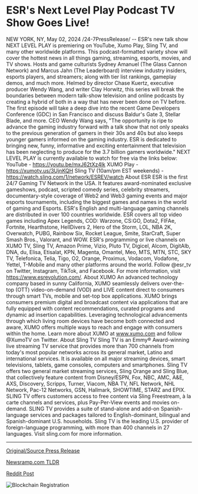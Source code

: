 # ESR's Next Level Play Podcast TV Show Goes Live!

NEW YORK, NY, May 02, 2024 /24-7PressRelease/ -- ESR's new talk show NEXT LEVEL PLAY is premiering on YouTube, Xumo Play, Sling TV, and many other worldwide platforms. This podcast-formatted variety show will cover the hottest news in all things gaming, streaming, esports, movies, and TV shows. Hosts and game culturists Sydney Amanuel (The Glass Cannon Network) and Marcus Jahn (The Leaderboard) interview industry insiders, esports players, and streamers; along with tier list rankings, gameplay demos, and much more. Helmed by director Chase Kuertz, executive producer Wendy Wang, and writer Clay Horwitz, this series will break the boundaries between modern talk-show television and online podcasts by creating a hybrid of both in a way that has never been done on TV before. The first episode will take a deep dive into the recent Game Developers Conference (GDC) in San Francisco and discuss Baldur's Gate 3, Stellar Blade, and more.  CEO Wendy Wang says, "The opportunity is ripe to advance the gaming industry forward with a talk show that not only speaks to the previous generation of gamers in their 30s and 40s but also keeps younger gamers informed on the gaming industry. ESR is dedicated to bringing new, funny, informative and exciting entertainment that television has been neglecting to produce for the 3.7 billion gamers worldwide."  NEXT LEVEL PLAY is currently available to watch for free via the links below:  YouTube - https://youtu.be/mxJ62tXz4lk XUMO Play - https://xumotv.us/3UjnKQH Sling TV (10am/pm EST weekends) - https://watch.sling.com/1/network/ESREV/watch  About ESR  ESR is the first 24/7 Gaming TV Network in the USA. It features award-nominated exclusive gameshows, podcast, scripted comedy series, celebrity streamers, documentary-style coverage of Web2 and Web3 gaming events and major esports tournaments, including the biggest games and names in the world of gaming and Esports. ESR's English and multi-language gaming channels are distributed in over 100 countries worldwide.  ESR covers all top video games including Apex Legends, COD: Warzone, CS:GO, Dota2, FIFAe, Fortnite, Hearthstone, HellDivers 2, Hero of the Storm, LOL, NBA 2K, Overwatch, PUBG, Rainbow Six, Rocket League, Smite, StarCraft, Super Smash Bros., Valorant, and WOW.  ESR's programming or live channels on XUMO TV, Sling TV, Amazon Prime, Vizio, Pluto TV, Digicel, Alcom, DigitAlb, DNA, du, Elisa, Etisalat, KPN, Magenta, Omantel, Meo, MTS, MTN, STC, SKY TV, Telefonica, Telia, Tigo, O2, Orange, Proximus, Vodacom, Vodafone, Yettel, T-Mobile and many other platforms around the world. Follow @esr_tv on Twitter, Instagram, TikTok, and Facebook. For more information, visit https://www.esrevolution.com/.  About XUMO An advanced technology company based in sunny California, XUMO seamlessly delivers over-the-top (OTT) video-on-demand (VOD) and LIVE content direct to consumers through smart TVs, mobile and set-top box applications. XUMO brings consumers premium digital and broadcast content via applications that are fully equipped with content recommendations, curated programs and dynamic ad insertion capabilities. Leveraging technological advancements through which living room devices have become both connected and aware, XUMO offers multiple ways to reach and engage with consumers within the home. Learn more about XUMO at www.xumo.com and follow @XumoTV on Twitter.  About Sling TV Sling TV is an Emmy® Award-winning live streaming TV service that provides more than 700 channels from today's most popular networks across its general market, Latino and international services. It is available on all major streaming devices, smart televisions, tablets, game consoles, computers and smartphones. Sling TV offers two general market streaming services, Sling Orange and Sling Blue, that collectively feature content from Disney/ESPN, Fox, NBC, AMC, A&E, AXS, Discovery, Scripps, Turner, Viacom, NBA TV, NFL Network, NHL Network, Pac-12 Networks, GSN, Hallmark, SHOWTIME, STARZ and EPIX. SLING TV offers customers access to free content via Sling Freestream, à la carte channels and services, plus Pay-Per-View events and movies on-demand. SLING TV provides a suite of stand-alone and add-on Spanish-language services and packages tailored to English-dominant, bilingual and Spanish-dominant U.S. households. Sling TV is the leading U.S. provider of foreign-language programming, with more than 400 channels in 27 languages. Visit sling.com for more information. 

---

[Original/Source Press Release](https://www.24-7pressrelease.com/press-release/510536/esrs-next-level-play-podcast-tv-show-goes-live)
                    

[Newsramp.com TLDR](https://newsramp.com/curated-news/esr-s-next-level-play-premieres-on-youtube-xumo-play-and-sling-tv/c2f6edab6ebb5da11f12ff034aa98de6) 

 



[Reddit Post](https://www.reddit.com/r/GamingNewsRamp/comments/1ci9ez8/esrs_next_level_play_premieres_on_youtube_xumo/) 



![Blockchain Registration](https://cdn.newsramp.app/24-7PressRelease/qrcode/245/2/navyCU9q.webp)